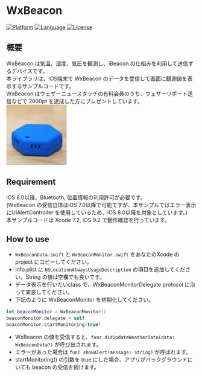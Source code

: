 WxBeacon
========

[![Platform](http://img.shields.io/badge/platform-ios-blue.svg?style=flat)](https://developer.apple.com/iphone/index.action)
[![Language](http://img.shields.io/badge/language-swift-brightgreen.svg?style=flat)](https://developer.apple.com/swift)
[![License](http://img.shields.io/badge/license-MIT-lightgrey.svg?style=flat)](http://mit-license.org)


概要
------
WxBeacon は気温、湿度、気圧を観測し、iBeacon の仕組みを利用して送信するデバイスです。  
本ライブラリは、iOS端末で WxBeacon のデータを受信して画面に観測値を表示するサンプルコードです。  
WxBeacon はウェザーニュースタッチの有料会員のうち、ウェザーリポート送信などで 2000pt を達成した方にプレゼントしています。  
![WxBeacon](WxBeacon.jpg)


Requirement
--------
iOS 8.0以降、Bluetooth, 位置情報の利用許可が必要です。  
(WxBeacon の受信自体はiOS 7.0以降で可能ですが、本サンプルではエラー表示にUIAlertController を使用しているため、iOS 8.0以降を対象としています。)  
本サンプルコードは Xcode 7.2, iOS 9.2 で動作確認を行っています。


How to use
--------
* `WxBeaconData.swift` と `WxBeaconMonitor.swift` をあなたのXcode のproject にコピーしてください。
* Info.plist に `NSLocationAlwaysUsageDescription` の項目を追加してください。String の値は空欄でも良いです。
* データ表示を行いたいclass で、WxBeaconMonitorDelegate protocol に沿って実装してください。
* 下記のように WxBeaconMonitor を初期化してください。
```swift
let beaconMonitor = WxBeaconMonitor()
beaconMonitor.delegate = self
beaconMonitor.startMonitoring(true)
```
* WxBeacon の値を受信すると、```func didUpdateWeatherData(data: WxBeaconData?)``` が呼び出されます。
* エラーがあった場合は ```func showAlert(message: String)``` が呼ばれます。
* startMonitoring() の引数を true にした場合、アプリがバックグラウンドにいても beacon の受信を続けます。